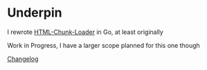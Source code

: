 # Underpin

I rewrote [HTML-Chunk-Loader](https://github.com/abschill/html-chunk-loader) in Go, at least originally

Work in Progress, I have a larger scope planned for this one though

[Changelog](https://github.com/abschill/underpin/blob/master/changelog.md)